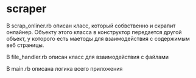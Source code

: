 # scraper

В scrap_onliner.rb описан класс, который собвственно и скрапит онлайнер. Объекту этого класса в конструктор передается другой объект,
у которого есть маетоды для взаимодействия с содержимым веб страницы. 

В file_handler.rb описан класс для взаимодействия с файлами

В main.rb описана логика всего приложения
